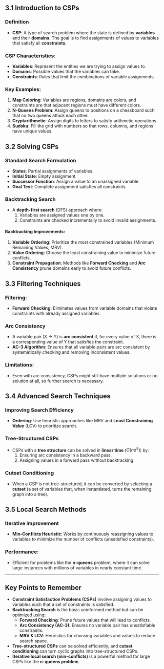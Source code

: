 ## 3.1 Introduction to CSPs

### Definition

- **CSP**: A type of search problem where the state is defined by **variables** and their **domains**. The goal is to find assignments of values to variables that satisfy all **constraints**.

### CSP Characteristics:

- **Variables**: Represent the entities we are trying to assign values to.
- **Domains**: Possible values that the variables can take.
- **Constraints**: Rules that limit the combinations of variable assignments.

### Key Examples:

1. **Map Coloring**: Variables are regions, domains are colors, and constraints are that adjacent regions must have different colors.
2. **N-Queens Problem**: Assign queens to positions on a chessboard such that no two queens attack each other.
3. **Cryptarithmetic**: Assign digits to letters to satisfy arithmetic operations.
4. **Sudoku**: Fill the grid with numbers so that rows, columns, and regions have unique values.

## 3.2 Solving CSPs

### Standard Search Formulation

- **States**: Partial assignments of variables.
- **Initial State**: Empty assignment.
- **Successor Function**: Assign a value to an unassigned variable.
- **Goal Test**: Complete assignment satisfies all constraints.

### Backtracking Search

- A **depth-first search** (DFS) approach where:
  1. Variables are assigned values one by one.
  2. Constraints are checked incrementally to avoid invalid assignments.

#### Backtracking Improvements:

1. **Variable Ordering**: Prioritize the most constrained variables (Minimum Remaining Values, MRV).
2. **Value Ordering**: Choose the least constraining value to minimize future conflicts.
3. **Constraint Propagation**: Methods like **Forward Checking** and **Arc Consistency** prune domains early to avoid future conflicts.

## 3.3 Filtering Techniques

### Filtering:

- **Forward Checking**: Eliminates values from variable domains that violate constraints with already assigned variables.

### Arc Consistency

- A variable pair (X → Y) is **arc consistent** if, for every value of X, there is a corresponding value of Y that satisfies the constraint.
- **AC-3 Algorithm**: Ensures that all variable pairs are arc consistent by systematically checking and removing inconsistent values.

### Limitations:

- Even with arc consistency, CSPs might still have multiple solutions or no solution at all, so further search is necessary.

## 3.4 Advanced Search Techniques

### Improving Search Efficiency

- **Ordering**: Use heuristic approaches like MRV and **Least Constraining Value** (LCV) to prioritize search.

### Tree-Structured CSPs

- CSPs with a **tree structure** can be solved in **linear time** ($O(n d^2)$) by:
  1. Ensuring arc consistency in a backward pass.
  2. Assigning values in a forward pass without backtracking.

### Cutset Conditioning

- When a CSP is not tree-structured, it can be converted by selecting a **cutset** (a set of variables that, when instantiated, turns the remaining graph into a tree).

## 3.5 Local Search Methods

### Iterative Improvement

- **Min-Conflicts Heuristic**: Works by continuously reassigning values to variables to minimize the number of conflicts (unsatisfied constraints).

### Performance:

- Efficient for problems like the **n-queens** problem, where it can solve large instances with millions of variables in nearly constant time.

---

## Key Points to Remember

- **Constraint Satisfaction Problems (CSPs)** involve assigning values to variables such that a set of constraints is satisfied.
- **Backtracking Search** is the basic uninformed method but can be optimized using:
  - **Forward Checking**: Prune future values that will lead to conflicts.
  - **Arc Consistency (AC-3)**: Ensures no variable pair has unsatisfiable constraints.
  - **MRV & LCV**: Heuristics for choosing variables and values to reduce search space.
- **Tree-structured CSPs** can be solved efficiently, and **cutset conditioning** can turn cyclic graphs into tree-structured CSPs.
- **Iterative local search (min-conflicts)** is a powerful method for large CSPs like the **n-queens problem**.